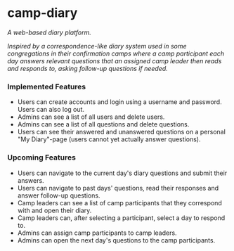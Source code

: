 # camp-diary

*A web-based diary platform.*

*Inspired by a correspondence-like diary system used in some congregations in their confirmation camps where a camp participant each day answers relevant questions that an assigned camp leader then reads and responds to, asking follow-up questions if needed.*

### Implemented Features ###

- Users can create accounts and login using a username and password. Users can also log out.
- Admins can see a list of all users and delete users.
- Admins can see a list of all questions and delete questions.
- Users can see their answered and unanswered questions on a personal "My Diary"-page (users cannot yet actually answer questions).

### Upcoming Features ###

- Users can navigate to the current day's diary questions and submit their answers.
- Users can navigate to past days' questions, read their responses and answer follow-up questions.
- Camp leaders can see a list of camp participants that they correspond with and open their diary.
- Camp leaders can, after selecting a participant, select a day to respond to.
- Admins can assign camp participants to camp leaders.
- Admins can open the next day's questions to the camp participants.
